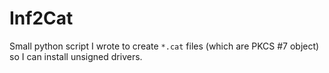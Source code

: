 # Inf2Cat

Small python script I wrote to create `*.cat` files (which are PKCS #7 object) so I can install unsigned drivers.
